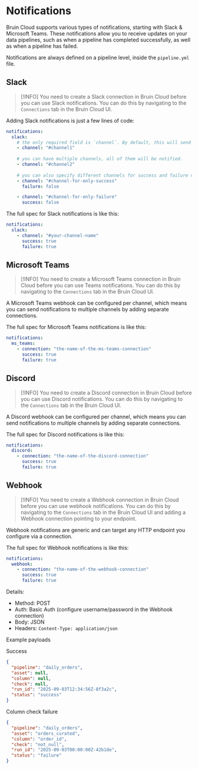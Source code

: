 # Notifications

Bruin Cloud supports various types of notifications, starting with Slack & Microsoft Teams. These notifications allow you to receive updates on your data pipelines, such as when a pipeline has completed successfully, as well as when a pipeline has failed.

Notifications are always defined on a pipeline level, inside the `pipeline.yml` file.

## Slack

> [!INFO]
> You need to create a Slack connection in Bruin Cloud before you can use Slack notifications. You can do this by navigating to the `Connections` tab in the Bruin Cloud UI.

Adding Slack notifications is just a few lines of code:
```yaml
notifications:
  slack:
    # the only required field is `channel`. By default, this will send both success and failure notifications to this channel.   
    - channel: "#channel1"
    
    # you can have multiple channels, all of them will be notified.
    - channel: "#channel2"
    
    # you can also specify different channels for success and failure notifications
    - channel: "#channel-for-only-success"
      failure: false

    - channel: "#channel-for-only-failure"
      success: false

```

The full spec for Slack notifications is like this:
```yaml
notifications:
  slack:
    - channel: "#your-channel-name"
      success: true
      failure: true
```

## Microsoft Teams

> [!INFO]
> You need to create a Microsoft Teams connection in Bruin Cloud before you can use Teams notifications. You can do this by navigating to the `Connections` tab in the Bruin Cloud UI.

A Microsoft Teams webhook can be configured per channel, which means you can send notifications to multiple channels by adding separate connections.

The full spec for Microsoft Teams notifications is like this:
```yaml
notifications:
  ms_teams:
    - connection: "the-name-of-the-ms-teams-connection"
      success: true
      failure: true
```

## Discord

> [!INFO]
> You need to create a Discord connection in Bruin Cloud before you can use Discord notifications. You can do this by navigating to the `Connections` tab in the Bruin Cloud UI.

A Discord webhook can be configured per channel, which means you can send notifications to multiple channels by adding separate connections.

The full spec for Discord notifications is like this:
```yaml
notifications:
  discord:
    - connection: "the-name-of-the-discord-connection"
      success: true
      failure: true
```

## Webhook

> [!INFO]
> You need to create a Webhook connection in Bruin Cloud before you can use webhook notifications. You can do this by navigating to the `Connections` tab in the Bruin Cloud UI and adding a Webhook connection pointing to your endpoint.

Webhook notifications are generic and can target any HTTP endpoint you configure via a connection.

The full spec for Webhook notifications is like this:
```yaml
notifications:
  webhook:
    - connection: "the-name-of-the-webhook-connection"
      success: true
      failure: true
```

Details:
- Method: POST
- Auth: Basic Auth (configure username/password in the Webhook connection)
- Body: JSON
- Headers: `Content-Type: application/json`

Example payloads

Success
```json
{
  "pipeline": "daily_orders",
  "asset": null,
  "column": null,
  "check": null,
  "run_id": "2025-09-03T12:34:56Z-8f3a2c",
  "status": "success"
}
```

Column check failure
```json
{
  "pipeline": "daily_orders",
  "asset": "orders_curated",
  "column": "order_id",
  "check": "not_null",
  "run_id": "2025-09-03T00:00:00Z-42b1de",
  "status": "failure"
}
```
